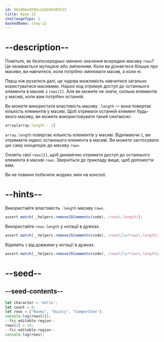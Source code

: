```yaml
---
id: 6610bbed59bc2a0194d85533
title: Крок 22
challengeType: 1
dashedName: step-22
---
```


# --description--

Помітьте, як безпосередньо змінено значення всередині масиву `rows`? Це називається <dfn>мутацією</dfn> або <dfn>зміненням</dfn>. Коли ви дізнаєтеся більше про масиви, ви навчитеся, коли потрібно змінювати масив, а коли ні.

Перш ніж рухатися далі, це чудова можливість навчитися загально користуватися масивами. Наразі код отримує доступ до останнього елемента в масиві з `rows[2]`. Але ви можете не знати, скільки елементів у масиві, коли вам потрібен останній.

Ви можете використати властивість масиву `.length` — вона повертає кількість елементів у масиві. Щоб отримати останній елемент будь-якого масиву, ви можете використовувати такий синтаксис:

```js
array[array.length - 1]
```

`array.length` повертає кількість елементів у масиві. Віднімаючи `1`, ви отримаєте індекс останнього елемента в масиві. Ви можете застосувати цю саму концепцію до масиву `rows`.

Оновіть свої `rows[2]`, щоб динамічно отримати доступ до останнього елемента в масиві `rows`. Зверніться до прикладу вище, щоб допомогти вам.

Ви не повинні побачити жодних змін на консолі.

# --hints--

Використайте властивість `.length` масиву `rows`.

```js
assert.match(__helpers.removeJSComments(code), /rows\.length/);
```

Використайте `rows.length` у нотації в дужках.

```js
assert.match(__helpers.removeJSComments(code), /rows\[\s*rows\.length/);
```

Відніміть `1` від довжини у нотації в дужках.

```js
assert.match(__helpers.removeJSComments(code), /rows\[\s*rows\.length\s*-\s*1\s*\]/)
```

# --seed--

## --seed-contents--

```js
let character = 'Hello';
let count = 8;
let rows = ["Naomi", "Quincy", "CamperChan"];
console.log(rows[0]);
--fcc-editable-region--
rows[2] = 10;
--fcc-editable-region--
console.log(rows);
```

